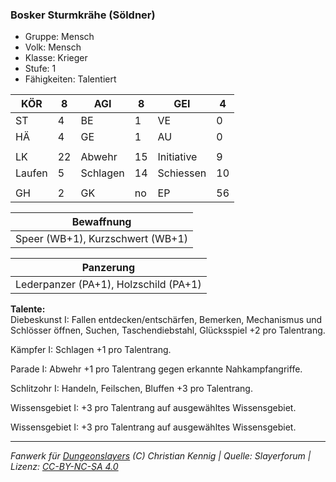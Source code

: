 ### Bosker Sturmkrähe (Söldner)  
- Gruppe: Mensch  
- Volk: Mensch  
- Klasse: Krieger  
- Stufe: 1  
- Fähigkeiten: Talentiert  


| KÖR | 8 | AGI | 8 | GEI | 4 |
| --- | --- | --- | --- | --- | --- |
| ST | 4 | BE | 1 | VE | 0 |
| HÄ | 4 | GE | 1 | AU | 0 |
|  |  |  |  |  |  |
| LK | 22 | Abwehr | 15 | Initiative | 9 |
| Laufen | 5 | Schlagen | 14 | Schiessen | 10 |
|  |  |  |  |  |  |
| GH | 2 | GK | no | EP | 56 |


| Bewaffnung |
| --- |
| Speer (WB+1), Kurzschwert (WB+1) |


| Panzerung |
| --- |
| Lederpanzer (PA+1), Holzschild (PA+1) |


**Talente:**  
Diebeskunst I: Fallen entdecken/entschärfen, Bemerken, Mechanismus und Schlösser öffnen, Suchen, Taschendiebstahl, Glücksspiel +2 pro Talentrang.

Kämpfer I: Schlagen +1 pro Talentrang.

Parade I: Abwehr +1 pro Talentrang gegen erkannte Nahkampfangriffe.

Schlitzohr I: Handeln, Feilschen, Bluffen +3 pro Talentrang.

Wissensgebiet I: +3 pro Talentrang auf ausgewähltes Wissensgebiet.

Wissensgebiet I: +3 pro Talentrang auf ausgewähltes Wissensgebiet.





___
*Fanwerk für [Dungeonslayers](https://www.dungeonslayers.net/) (C) Christian Kennig | Quelle: Slayerforum | Lizenz: [CC-BY-NC-SA 4.0](https://creativecommons.org/licenses/by-nc-sa/4.0/deed.de)*